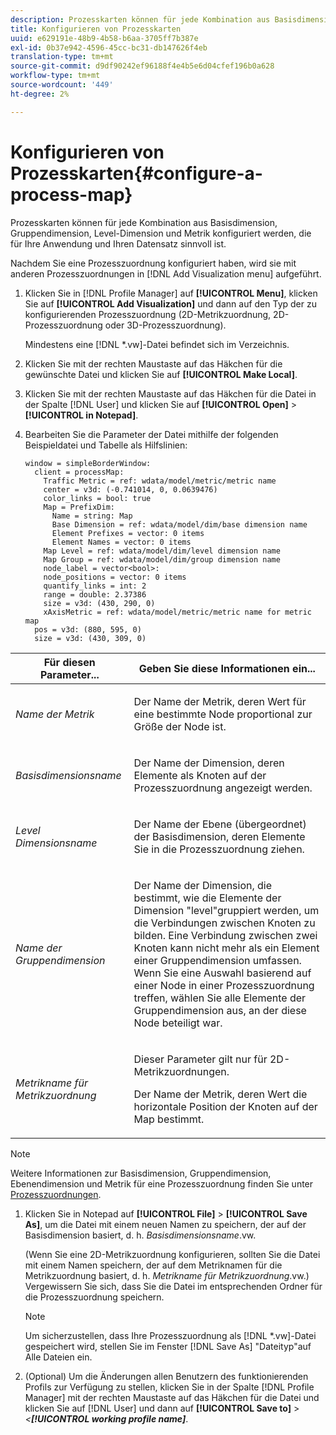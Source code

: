 ```yaml
---
description: Prozesskarten können für jede Kombination aus Basisdimension, Gruppendimension, Level-Dimension und Metrik konfiguriert werden, die für Ihre Anwendung und Ihren Datensatz sinnvoll ist.
title: Konfigurieren von Prozesskarten
uuid: e629191e-48b9-4b58-b6aa-3705ff7b387e
exl-id: 0b37e942-4596-45cc-bc31-db147626f4eb
translation-type: tm+mt
source-git-commit: d9df90242ef96188f4e4b5e6d04cfef196b0a628
workflow-type: tm+mt
source-wordcount: '449'
ht-degree: 2%

---
```


# Konfigurieren von Prozesskarten{#configure-a-process-map}

Prozesskarten können für jede Kombination aus Basisdimension, Gruppendimension, Level-Dimension und Metrik konfiguriert werden, die für Ihre Anwendung und Ihren Datensatz sinnvoll ist.

Nachdem Sie eine Prozesszuordnung konfiguriert haben, wird sie mit anderen Prozesszuordnungen in [!DNL Add Visualization menu] aufgeführt.

1. Klicken Sie in [!DNL Profile Manager] auf **[!UICONTROL Menu]**, klicken Sie auf **[!UICONTROL Add Visualization]** und dann auf den Typ der zu konfigurierenden Prozesszuordnung (2D-Metrikzuordnung, 2D-Prozesszuordnung oder 3D-Prozesszuordnung).

   Mindestens eine [!DNL *.vw]-Datei befindet sich im Verzeichnis.

1. Klicken Sie mit der rechten Maustaste auf das Häkchen für die gewünschte Datei und klicken Sie auf **[!UICONTROL Make Local]**.
1. Klicken Sie mit der rechten Maustaste auf das Häkchen für die Datei in der Spalte [!DNL User] und klicken Sie auf **[!UICONTROL Open]** > **[!UICONTROL in Notepad]**.
1. Bearbeiten Sie die Parameter der Datei mithilfe der folgenden Beispieldatei und Tabelle als Hilfslinien:

   ```
   window = simpleBorderWindow: 
     client = processMap: 
       Traffic Metric = ref: wdata/model/metric/metric name
       center = v3d: (-0.741014, 0, 0.0639476)
       color_links = bool: true
       Map = PrefixDim: 
         Name = string: Map
         Base Dimension = ref: wdata/model/dim/base dimension name
         Element Prefixes = vector: 0 items
         Element Names = vector: 0 items
       Map Level = ref: wdata/model/dim/level dimension name
       Map Group = ref: wdata/model/dim/group dimension name
       node_label = vector<bool>: 
       node_positions = vector: 0 items
       quantify_links = int: 2
       range = double: 2.37386
       size = v3d: (430, 290, 0)
       xAxisMetric = ref: wdata/model/metric/metric name for metric map
     pos = v3d: (880, 595, 0)
     size = v3d: (430, 309, 0)
   ```

<table id="table_3F072DB1B68746C49DF9332718982EBE"> 
 <thead> 
  <tr> 
   <th colname="col1" class="entry"> Für diesen Parameter... </th> 
   <th colname="col2" class="entry"> Geben Sie diese Informationen ein... </th> 
  </tr> 
 </thead>
 <tbody> 
  <tr> 
   <td colname="col1"> <p><i>Name der Metrik</i> </p> </td> 
   <td colname="col2"> <p>Der Name der Metrik, deren Wert für eine bestimmte Node proportional zur Größe der Node ist. </p> </td> 
  </tr> 
  <tr> 
   <td colname="col1"> <p><i>Basisdimensionsname</i> </p> </td> 
   <td colname="col2"> <p>Der Name der Dimension, deren Elemente als Knoten auf der Prozesszuordnung angezeigt werden. </p> </td> 
  </tr> 
  <tr> 
   <td colname="col1"> <p><i>Level Dimensionsname</i> </p> </td> 
   <td colname="col2"> <p>Der Name der Ebene (übergeordnet) der Basisdimension, deren Elemente Sie in die Prozesszuordnung ziehen. </p> </td> 
  </tr> 
  <tr> 
   <td colname="col1"> <p><i>Name der Gruppendimension</i> </p> </td> 
   <td colname="col2"> <p>Der Name der Dimension, die bestimmt, wie die Elemente der Dimension "level"gruppiert werden, um die Verbindungen zwischen Knoten zu bilden. Eine Verbindung zwischen zwei Knoten kann nicht mehr als ein Element einer Gruppendimension umfassen. Wenn Sie eine Auswahl basierend auf einer Node in einer Prozesszuordnung treffen, wählen Sie alle Elemente der Gruppendimension aus, an der diese Node beteiligt war. </p> </td> 
  </tr> 
  <tr> 
   <td colname="col1"> <p><i>Metrikname für Metrikzuordnung</i> </p> </td> 
   <td colname="col2"> <p>Dieser Parameter gilt nur für 2D-Metrikzuordnungen. </p> <p>Der Name der Metrik, deren Wert die horizontale Position der Knoten auf der Map bestimmt. </p> </td> 
  </tr> 
 </tbody> 
</table>

>[!NOTE]
>
>Weitere Informationen zur Basisdimension, Gruppendimension, Ebenendimension und Metrik für eine Prozesszuordnung finden Sie unter [Prozesszuordnungen](../../../home/c-get-started/c-analysis-vis/c-proc-maps/c-proc-maps.md#concept-880aee224404429785b733a4e80d275e).

1. Klicken Sie in Notepad auf **[!UICONTROL File]** > **[!UICONTROL Save As]**, um die Datei mit einem neuen Namen zu speichern, der auf der Basisdimension basiert, d. h. *Basisdimensionsname*.vw.

   (Wenn Sie eine 2D-Metrikzuordnung konfigurieren, sollten Sie die Datei mit einem Namen speichern, der auf dem Metriknamen für die Metrikzuordnung basiert, d. h. *Metrikname für Metrikzuordnung*.vw.) Vergewissern Sie sich, dass Sie die Datei im entsprechenden Ordner für die Prozesszuordnung speichern.

   >[!NOTE]
   >
   >Um sicherzustellen, dass Ihre Prozesszuordnung als [!DNL *.vw]-Datei gespeichert wird, stellen Sie im Fenster [!DNL Save As] &quot;Dateityp&quot;auf Alle Dateien ein.

1. (Optional) Um die Änderungen allen Benutzern des funktionierenden Profils zur Verfügung zu stellen, klicken Sie in der Spalte [!DNL Profile Manager] mit der rechten Maustaste auf das Häkchen für die Datei und klicken Sie auf [!DNL User] und dann auf **[!UICONTROL Save to]** > *&lt;**[!UICONTROL working profile name]***.
